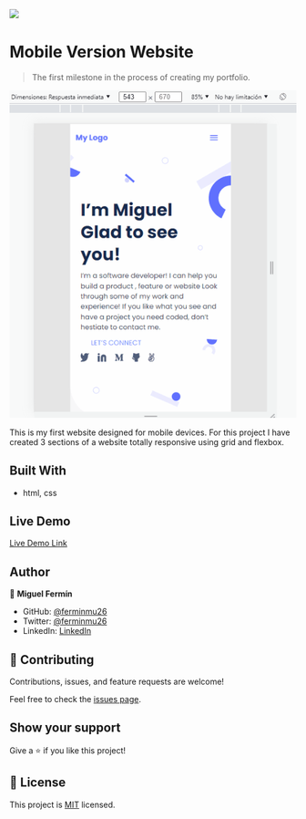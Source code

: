 ![](https://img.shields.io/badge/Microverse-blueviolet)

# Mobile Version Website

> The first milestone in the process of creating my portfolio.

![preview](./preview.gif)

This is my first website designed for mobile devices. For this project I have created 3 sections of a website totally responsive using grid and flexbox.



## Built With

- html, css


## Live Demo

[Live Demo Link](https://livedemo.com)

## Author

👤 **Miguel Fermín**

- GitHub: [@ferminmu26](https://github.com/ferminmu26)
- Twitter: [@ferminmu26](https://twitter.com/ferminmu26)
- LinkedIn: [LinkedIn](https://linkedin.com/in/mejfa)

## 🤝 Contributing

Contributions, issues, and feature requests are welcome!

Feel free to check the [issues page](../../issues/).

## Show your support

Give a ⭐️ if you like this project!

## 📝 License

This project is [MIT](./MIT.md) licensed.